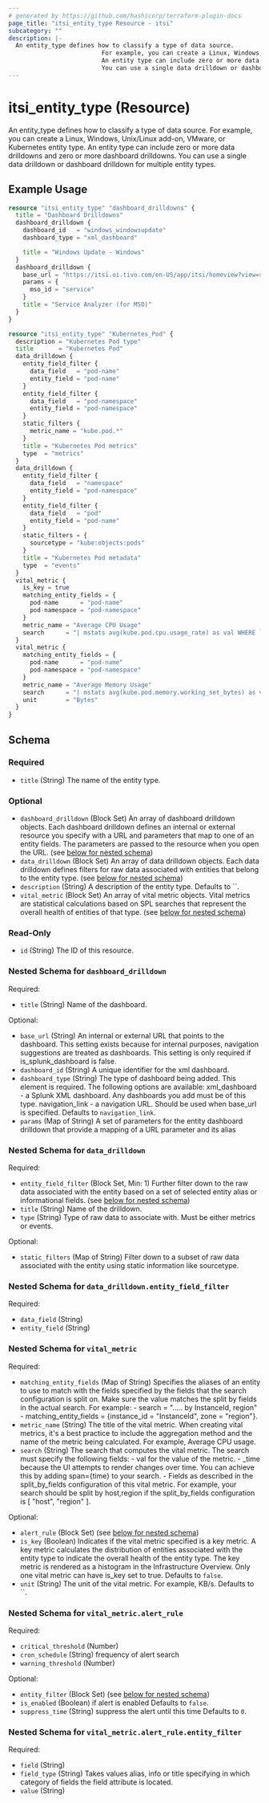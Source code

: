 ```yaml
---
# generated by https://github.com/hashicorp/terraform-plugin-docs
page_title: "itsi_entity_type Resource - itsi"
subcategory: ""
description: |-
  An entity_type defines how to classify a type of data source.
                          For example, you can create a Linux, Windows, Unix/Linux add-on, VMware, or Kubernetes entity type.
                          An entity type can include zero or more data drilldowns and zero or more dashboard drilldowns.
                          You can use a single data drilldown or dashboard drilldown for multiple entity types.
---
```


# itsi_entity_type (Resource)

An entity_type defines how to classify a type of data source.
						For example, you can create a Linux, Windows, Unix/Linux add-on, VMware, or Kubernetes entity type.
						An entity type can include zero or more data drilldowns and zero or more dashboard drilldowns.
						You can use a single data drilldown or dashboard drilldown for multiple entity types.

## Example Usage

```terraform
resource "itsi_entity_type" "dashboard_drilldowns" {
  title = "Dashboard Drilldowns"
  dashboard_drilldown {
    dashboard_id   = "windows_windowsupdate"
    dashboard_type = "xml_dashboard"

    title = "Windows Update - Windows"
  }
  dashboard_drilldown {
    base_url = "https://itsi.oi.tivo.com/en-US/app/itsi/homeview?view=standard&viewType=service_topology&earliest=-60m%40m&latest=now"
    params = {
      mso_id = "service"
    }
    title = "Service Analyzer (for MSO)"
  }
}

resource "itsi_entity_type" "Kubernetes_Pod" {
  description = "Kubernetes Pod type"
  title       = "Kubernetes Pod"
  data_drilldown {
    entity_field_filter {
      data_field   = "pod-name"
      entity_field = "pod-name"
    }
    entity_field_filter {
      data_field   = "pod-namespace"
      entity_field = "pod-namespace"
    }
    static_filters {
      metric_name = "kube.pod.*"
    }
    title = "Kubernetes Pod metrics"
    type  = "metrics"
  }
  data_drilldown {
    entity_field_filter {
      data_field   = "namespace"
      entity_field = "pod-namespace"
    }
    entity_field_filter {
      data_field   = "pod"
      entity_field = "pod-name"
    }
    static_filters = {
      sourcetype = "kube:objects:pods"
    }
    title = "Kubernetes Pod metadata"
    type  = "events"
  }
  vital_metric {
    is_key = true
    matching_entity_fields = {
      pod-name      = "pod-name"
      pod-namespace = "pod-namespace"
    }
    metric_name = "Average CPU Usage"
    search      = "| mstats avg(kube.pod.cpu.usage_rate) as val WHERE `itsi_entity_type_k8s_pod_metrics_indexes` by pod-name, pod-namespace span=5m"
  }
  vital_metric {
    matching_entity_fields = {
      pod-name      = "pod-name"
      pod-namespace = "pod-namespace"
    }
    metric_name = "Average Memory Usage"
    search      = "| mstats avg(kube.pod.memory.working_set_bytes) as val WHERE `itsi_entity_type_k8s_pod_metrics_indexes` by pod-name, pod-namespace span=5m"
    unit        = "Bytes"
  }
}
```

<!-- schema generated by tfplugindocs -->
## Schema

### Required

- `title` (String) The name of the entity type.

### Optional

- `dashboard_drilldown` (Block Set) An array of dashboard drilldown objects. Each dashboard drilldown defines an internal or external resource you specify with a URL and parameters that map to one of an entity fields. The parameters are passed to the resource when you open the URL. (see [below for nested schema](#nestedblock--dashboard_drilldown))
- `data_drilldown` (Block Set) An array of data drilldown objects. Each data drilldown defines filters for raw data associated with entities that belong to the entity type. (see [below for nested schema](#nestedblock--data_drilldown))
- `description` (String) A description of the entity type. Defaults to ``.
- `vital_metric` (Block Set) An array of vital metric objects. Vital metrics are statistical calculations based on 
							  SPL searches that represent the overall health of entities of that type. (see [below for nested schema](#nestedblock--vital_metric))

### Read-Only

- `id` (String) The ID of this resource.

<a id="nestedblock--dashboard_drilldown"></a>
### Nested Schema for `dashboard_drilldown`

Required:

- `title` (String) Name of the dashboard.

Optional:

- `base_url` (String) An internal or external URL that points to the dashboard. This setting exists because for internal purposes, navigation suggestions are treated as dashboards.
							This setting is only required if is_splunk_dashboard is false.
- `dashboard_id` (String) A unique identifier for the xml dashboard.
- `dashboard_type` (String) The type of dashboard being added. This element is required. The following options are available:
							xml_dashboard - a Splunk XML dashboard. Any dashboards you add must be of this type.
							navigation_link - a navigation URL. Should be used when base_url is specified. Defaults to `navigation_link`.
- `params` (Map of String) A set of parameters for the entity dashboard drilldown that provide a mapping of a URL parameter and its alias


<a id="nestedblock--data_drilldown"></a>
### Nested Schema for `data_drilldown`

Required:

- `entity_field_filter` (Block Set, Min: 1) Further filter down to the raw data associated with the entity 
						  based on a set of selected entity alias or informational fields. (see [below for nested schema](#nestedblock--data_drilldown--entity_field_filter))
- `title` (String) Name of the drilldown.
- `type` (String) Type of raw data to associate with. Must be either metrics or events.

Optional:

- `static_filters` (Map of String) Filter down to a subset of raw data associated with the entity using static information like sourcetype.

<a id="nestedblock--data_drilldown--entity_field_filter"></a>
### Nested Schema for `data_drilldown.entity_field_filter`

Required:

- `data_field` (String)
- `entity_field` (String)



<a id="nestedblock--vital_metric"></a>
### Nested Schema for `vital_metric`

Required:

- `matching_entity_fields` (Map of String) Specifies the aliases of an entity to use to match with the fields specified by the fields that the search configuration is split on.
						Make sure the value matches the split by fields in the actual search.
						For example:
							- search = "..... by InstanceId, region"
							- matching_entity_fields = {instance_id = "InstanceId", zone = "region"}.
- `metric_name` (String) The title of the vital metric. When creating vital metrics,
					  it's a best practice to include the aggregation method and the name of the metric being calculated.
					  For example, Average CPU usage.
- `search` (String) The search that computes the vital metric. The search must specify the following fields:
							- val for the value of the metric.
							- _time because the UI attempts to render changes over time. You can achieve this by adding span={time} to your search.
							- Fields as described in the split_by_fields configuration of this vital metric.
							For example, your search should be split by host,region if the split_by_fields configuration is [ "host", "region" ].

Optional:

- `alert_rule` (Block Set) (see [below for nested schema](#nestedblock--vital_metric--alert_rule))
- `is_key` (Boolean) Indicates if the vital metric specified is a key metric.
						A key metric calculates the distribution of entities associated with the entity type to indicate the overall health of the entity type.
						The key metric is rendered as a histogram in the Infrastructure Overview. Only one vital metric can have is_key set to true.  Defaults to `false`.
- `unit` (String) The unit of the vital metric. For example, KB/s.  Defaults to ``.

<a id="nestedblock--vital_metric--alert_rule"></a>
### Nested Schema for `vital_metric.alert_rule`

Required:

- `critical_threshold` (Number)
- `cron_schedule` (String) frequency of alert search
- `warning_threshold` (Number)

Optional:

- `entity_filter` (Block Set) (see [below for nested schema](#nestedblock--vital_metric--alert_rule--entity_filter))
- `is_enabled` (Boolean) if alert is enabled Defaults to `false`.
- `suppress_time` (String) suppress the alert until this time Defaults to `0`.

<a id="nestedblock--vital_metric--alert_rule--entity_filter"></a>
### Nested Schema for `vital_metric.alert_rule.entity_filter`

Required:

- `field` (String)
- `field_type` (String) Takes values alias, info or title specifying in which category of fields the field attribute is located.
- `value` (String)


